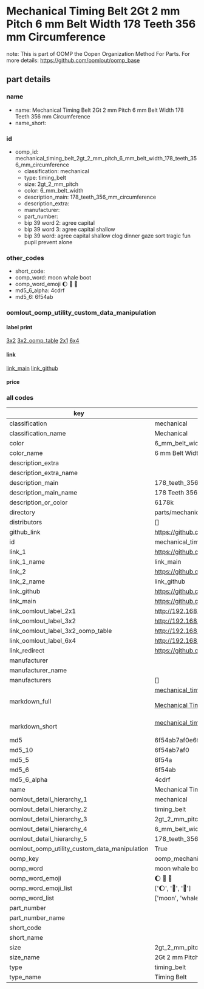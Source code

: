 # Mechanical Timing Belt 2Gt 2 mm Pitch 6 mm Belt Width 178 Teeth 356 mm Circumference  

note: This is part of OOMP the Oopen Organization Method For Parts. For more details: https://github.com/oomlout/oomp_base

##  part details
  







### name
* name: Mechanical Timing Belt 2Gt 2 mm Pitch 6 mm Belt Width 178 Teeth 356 mm Circumference
* name_short: 
### id
* oomp_id: mechanical_timing_belt_2gt_2_mm_pitch_6_mm_belt_width_178_teeth_356_mm_circumference
  * classification: mechanical
  * type: timing_belt
  * size: 2gt_2_mm_pitch
  * color: 6_mm_belt_width
  * description_main: 178_teeth_356_mm_circumference
  * description_extra: 
  * manufacturer: 
  * part_number: 
  * bip 39 word 2: agree capital
  * bip 39 word 3: agree capital shallow
  * bip 39 word: agree capital shallow clog dinner gaze sort tragic fun pupil prevent alone

### other_codes
* short_code: 
* oomp_word: moon whale boot
* oomp_word_emoji :moon: :whale: :boot:
* md5_6_alpha: 4cdrf
* md5_6: 6f54ab






### oomlout_oomp_utility_custom_data_manipulation
#### label print
[3x2](http://192.168.1.245:1112/?label=oomp%204cdrf)
[3x2_oomp_table](http://192.168.1.108:1112/?label=oomp%204cdrf)
[2x1](http://192.168.1.242:1112/?label=oomp%204cdrf)
[6x4](http://192.168.1.55:1112/?label=oomp%204cdrf)    

#### link

[link_main](https://github.com/oomlout/oomlout_oomp_version_1_messy/tree/main/parts/mechanical_timing_belt_2gt_2_mm_pitch_6_mm_belt_width_178_teeth_356_mm_circumference) [link_github](https://github.com/oomlout/oomlout_oomp_version_1_messy/tree/main/parts/mechanical_timing_belt_2gt_2_mm_pitch_6_mm_belt_width_178_teeth_356_mm_circumference)                             

#### price







### all codes 
| key | value |  
| --- | --- |  
| classification | mechanical |  
| classification_name | Mechanical |  
| color | 6_mm_belt_width |  
| color_name | 6 mm Belt Width |  
| description_extra |  |  
| description_extra_name |  |  
| description_main | 178_teeth_356_mm_circumference |  
| description_main_name | 178 Teeth 356 mm Circumference |  
| description_or_color | 6178k |  
| directory | parts/mechanical_timing_belt_2gt_2_mm_pitch_6_mm_belt_width_178_teeth_356_mm_circumference |  
| distributors | [] |  
| github_link | https://github.com/oomlout/oomlout_oomp_part_src/tree/main/parts/mechanical_timing_belt_2gt_2_mm_pitch_6_mm_belt_width_178_teeth_356_mm_circumference |  
| id | mechanical_timing_belt_2gt_2_mm_pitch_6_mm_belt_width_178_teeth_356_mm_circumference |  
| link_1 | https://github.com/oomlout/oomlout_oomp_version_1_messy/tree/main/parts/mechanical_timing_belt_2gt_2_mm_pitch_6_mm_belt_width_178_teeth_356_mm_circumference |  
| link_1_name | link_main |  
| link_2 | https://github.com/oomlout/oomlout_oomp_version_1_messy/tree/main/parts/mechanical_timing_belt_2gt_2_mm_pitch_6_mm_belt_width_178_teeth_356_mm_circumference |  
| link_2_name | link_github |  
| link_github | https://github.com/oomlout/oomlout_oomp_version_1_messy/tree/main/parts/mechanical_timing_belt_2gt_2_mm_pitch_6_mm_belt_width_178_teeth_356_mm_circumference |  
| link_main | https://github.com/oomlout/oomlout_oomp_version_1_messy/tree/main/parts/mechanical_timing_belt_2gt_2_mm_pitch_6_mm_belt_width_178_teeth_356_mm_circumference |  
| link_oomlout_label_2x1 | http://192.168.1.242:1112/?label=oomp%204cdrf |  
| link_oomlout_label_3x2 | http://192.168.1.245:1112/?label=oomp%204cdrf |  
| link_oomlout_label_3x2_oomp_table | http://192.168.1.108:1112/?label=oomp%204cdrf |  
| link_oomlout_label_6x4 | http://192.168.1.55:1112/?label=oomp%204cdrf |  
| link_redirect | https://github.com/oomlout/oomlout_oomp_version_1_messy/tree/main/parts/mechanical_timing_belt_2gt_2_mm_pitch_6_mm_belt_width_178_teeth_356_mm_circumference |  
| manufacturer |  |  
| manufacturer_name |  |  
| manufacturers | [] |  
| markdown_full | [mechanical_timing_belt_2gt_2_mm_pitch_6_mm_belt_width_178_teeth_356_mm_circumference](none)<br>[](none)<br>[Mechanical Timing Belt 2Gt 2 Mm Pitch 6 Mm Belt Width 178 Teeth 356 Mm Circumference](none)<br><br> |  
| markdown_short | [mechanical_timing_belt_2gt_2_mm_pitch_6_mm_belt_width_178_teeth_356_mm_circumference](none)<br><br> |  
| md5 | 6f54ab7af0e6f9f1829f22b98a088028 |  
| md5_10 | 6f54ab7af0 |  
| md5_5 | 6f54a |  
| md5_6 | 6f54ab |  
| md5_6_alpha | 4cdrf |  
| name | Mechanical Timing Belt 2Gt 2 mm Pitch 6 mm Belt Width 178 Teeth 356 mm Circumference |  
| oomlout_detail_hierarchy_1 | mechanical |  
| oomlout_detail_hierarchy_2 | timing_belt |  
| oomlout_detail_hierarchy_3 | 2gt_2_mm_pitch |  
| oomlout_detail_hierarchy_4 | 6_mm_belt_width |  
| oomlout_detail_hierarchy_5 | 178_teeth_356_mm_circumference |  
| oomlout_oomp_utility_custom_data_manipulation | True |  
| oomp_key | oomp_mechanical_timing_belt_2gt_2_mm_pitch_6_mm_belt_width_178_teeth_356_mm_circumference |  
| oomp_word | moon whale boot |  
| oomp_word_emoji | :moon: :whale: :boot: |  
| oomp_word_emoji_list | [':moon:', ':whale:', ':boot:'] |  
| oomp_word_list | ['moon', 'whale', 'boot'] |  
| part_number |  |  
| part_number_name |  |  
| short_code |  |  
| short_name |  |  
| size | 2gt_2_mm_pitch |  
| size_name | 2Gt 2 mm Pitch |  
| type | timing_belt |  
| type_name | Timing Belt |  
